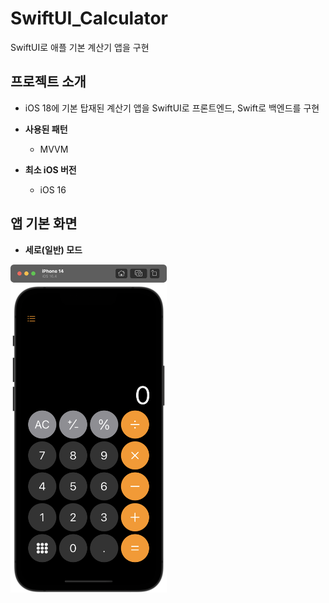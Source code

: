 # SwiftUI_Calculator
SwiftUI로 애플 기본 계산기 앱을 구현

## 프로젝트 소개
- iOS 18에 기본 탑재된 계산기 앱을 SwiftUI로 프론트엔드, Swift로 백엔드를 구현

- **사용된 패턴**
    - MVVM
- **최소 iOS 버전**
    - iOS 16

## 앱 기본 화면
- **세로(일반) 모드**

<img src = "images/Portrait.png" width = 250>

